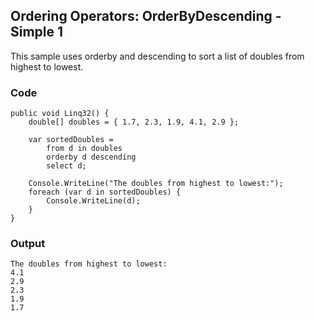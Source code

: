 ## Ordering Operators: OrderByDescending - Simple 1 ##

This sample uses orderby and descending to sort a list of doubles from highest to lowest.

### Code ###

```
public void Linq32() {
    double[] doubles = { 1.7, 2.3, 1.9, 4.1, 2.9 };
    
    var sortedDoubles =
        from d in doubles
        orderby d descending
        select d;
    
    Console.WriteLine("The doubles from highest to lowest:");
    foreach (var d in sortedDoubles) {
        Console.WriteLine(d);
    }
}

```

### Output ###

```
The doubles from highest to lowest:
4.1
2.9
2.3
1.9
1.7
```
